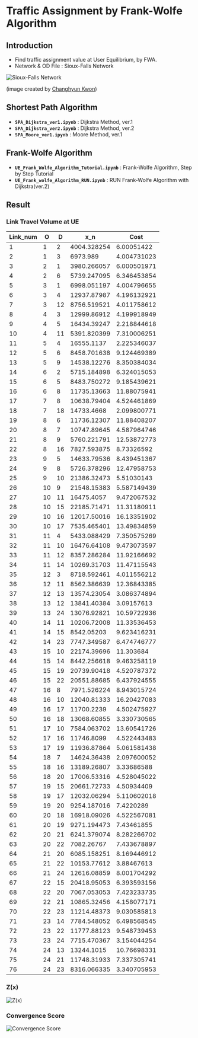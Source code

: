 # Traffic Assignment by Frank-Wolfe Algorithm
## Introduction
* Find traffic assignment value at User Equilibrium, by FWA.
* Network & OD File : Sioux-Falls Network

![Sioux-Falls Network](/dataset/Sioux-Falls-Network_img.jpg)

(image created by [Changhyun Kwon](https://www.researchgate.net/profile/Changhyun-Kwon))

## Shortest Path Algorithm
* **`SPA_Dijkstra_ver1.ipynb`** : Dijkstra Method, ver.1
* **`SPA_Dijkstra_ver2.ipynb`** : Dijkstra Method, ver.2
* **`SPA_Moore_ver1.ipynb`** : Moore Method, ver.1

## Frank-Wolfe Algorithm
* **`UE_Frank_Wolfe_Algorithm_Tutorial.ipynb`** : Frank-Wolfe Algorithm, Step by Step Tutorial
* **`UE_Frank_wolfe_Algorithm_RUN.ipynb`** : RUN Frank-Wolfe Algorithm with Dijkstra(ver.2)

## Result
### Link Travel Volume at UE
|Link_num|O|D|x_n|Cost|
|---|---|---|---|---|
|1|1	|2	|4004.328254	|6.00051422|
|2|1	|3	|6973.989	|4.004731023|
|3	|2	|1	|3980.266057	|6.000501971|
|4	|2	|6	|5739.247095	|6.346453854|
|5	|3	|1	|6998.051197	|4.004796655|
|6	|3	|4	|12937.87987	|4.196132921|
|7	|3	|12	|8756.519521	|4.011758612|
|8	|4	|3	|12999.86912	|4.199918949|
|9	|4	|5	|16434.39247	|2.218844618|
|10	|4	|11	|5391.820399	|7.310006251|
|11	|5	|4	|16555.1137	|2.225346037|
|12	|5	|6	|8458.701638	|9.124469389|
|13	|5	|9	|14538.12276	|8.350384034|
|14	|6	|2	|5715.184898	|6.324015053|
|15	|6	|5	|8483.750272	|9.185439621|
|16	|6	|8	|11735.13663	|11.88075941|
|17	|7	|8	|10638.79404	|4.524461869|
|18	|7	|18	|14733.4668	|2.099800771|
|19	|8	|6	|11736.12307	|11.88408207|
|20	|8	|7	|10747.89645	|4.587964746|
|21	|8	|9	|5760.221791	|12.53872773|
|22	|8	|16	|7827.593875	|8.73326592|
|23	|9	|5	|14633.79536	|8.439451367|
|24	|9	|8	|5726.378296	|12.47958753|
|25	|9	|10	|21386.32473	|5.51030143|
|26	|10	|9	|21548.15383	|5.587149439|
|27	|10	|11	|16475.4057	|9.472067532|
|28	|10	|15	|22185.71471	|11.31180911|
|29	|10	|16	|12017.50016	|16.13351902|
|30	|10	|17	|7535.465401	|13.49834859|
|31	|11	|4	|5433.088429	|7.350575269|
|32	|11	|10	|16476.64108	|9.473073597|
|33	|11	|12	|8357.286284	|11.92166692|
|34	|11	|14	|10269.31703	|11.47115543|
|35	|12	|3	|8718.592461	|4.011556212|
|36	|12	|11	|8562.386639	|12.36843385|
|37	|12	|13	|13574.23054	|3.086374894|
|38	|13	|12	|13841.40384	|3.09157613|
|39	|13	|24	|13076.92821	|10.59722936|
|40	|14	|11	|10206.72008	|11.33536453|
|41	|14	|15	|8542.05203	|9.623416231|
|42	|14	|23	|7747.349587	|6.474746777|
|43	|15	|10	|22174.39696	|11.303684|
|44	|15	|14	|8442.256618	|9.463258119|
|45	|15	|19	|20739.90418	|4.520787372|
|46	|15	|22	|20551.88685	|6.437924555|
|47	|16	|8	|7971.526224	|8.943015724|
|48	|16	|10	|12040.81333	|16.20427083|
|49	|16	|17	|11700.2239	|4.502475927|
|50	|16	|18	|13068.60855	|3.330730565|
|51	|17	|10	|7584.063702	|13.60541726|
|52	|17	|16	|11746.8099	|4.522443483|
|53	|17	|19	|11936.87864	|5.061581438|
|54	|18	|7	|14624.36438	|2.097600052|
|55	|18	|16	|13189.26807	|3.33686588|
|56	|18	|20	|17006.53316	|4.528045022|
|57	|19	|15	|20661.72733	|4.50934409|
|58	|19	|17	|12032.06294	|5.110602018|
|59	|19	|20	|9254.187016	|7.4220289|
|60	|20	|18	|16918.09026	|4.522567081|
|61	|20	|19	|9271.194473	|7.43461855|
|62	|20	|21	|6241.379074	|8.282266702|
|63	|20	|22	|7082.26767	|7.433678897|
|64	|21	|20	|6085.158251	|8.169446912|
|65	|21	|22	|10153.77612	|3.88467613|
|66	|21	|24	|12616.08859	|8.001704292|
|67	|22	|15	|20418.95053	|6.393593156|
|68	|22	|20	|7067.053053	|7.423233735|
|69	|22	|21	|10865.32456	|4.158077171|
|70	|22	|23	|11214.48373	|9.030585813|
|71	|23	|14	|7784.548052	|6.498568545|
|72	|23	|22	|11777.88123	|9.548739453|
|73	|23	|24	|7715.470367	|3.154044254|
|74	|24	|13	|13244.1015	|10.76698331|
|75	|24	|21	|11748.31933	|7.337305741|
|76	|24	|23	|8316.066335	|3.340705953|


### Z(x)
![Z(x)](/result/z.jpg)
### Convergence Score
![Convergence Score](/result/convergence_score.jpg)